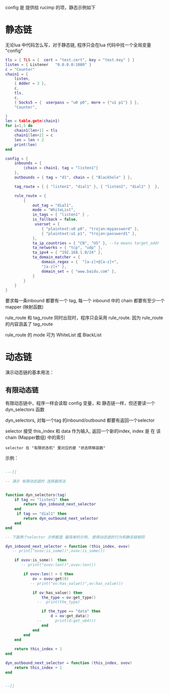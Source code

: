 
config 是 提供给 rucimp 的项，静态示例如下

# 静态链

无论lua 中代码怎么写，对于静态链, 程序只会在lua 代码中找一个全局变量 "config"

```lua
tls = { TLS = {  cert = "test.cert", key = "test.key" } }
listen = { Listener   "0.0.0.0:1080" }
c = "Counter"
chain1 = {
    listen,
    { Adder = 3 },
    c,
    tls,
    c,
    { Socks5 = {  userpass = "u0 p0", more = {"u1 p1"} } },
    "Counter",

}
len = table.getn(chain1)
for i=1,5 do 
    chain1[len+1] = tls
    chain1[len+2] = c 
    len = len + 2
    print(len)
end

config = {
    inbounds = {
        {chain = chain1, tag = "listen1"}
    },
    outbounds = { tag = "d1", chain = { "Blackhole" } },

    tag_route = { { "listen1", "dial1" }, { "listen2", "dial2" }  },

    rule_route = { 
        { 
            out_tag = "dial1", 
            mode = "WhiteList",
            in_tags = { "listen1" } ,
            is_fallback = false,
             userset = {
                { "plaintext:u0 p0", "trojan:mypassword" },
                { "plaintext:u1 p1", "trojan:password1" },
            },
            ta_ip_countries = { "CN", "US" }, --ta means target_addr
            ta_networks = { "tcp", "udp" },
            ta_ipv4 = { "192.168.1.0/24" },
            ta_domain_matcher = {
                domain_regex = {  "[a-z]+@[a-z]+",
                "[a-z]+" },
                domain_set = { "www.baidu.com" },
            }
        } 
    }
}
```

要求每一条inbound 都要有一个 tag, 每一个 inbound 中的 chain 都要有至少一个 mapper (映射函数)

rule_route 和 tag_route 同时出现时，程序只会采用 rule_route. 因为 rule_route 的内容涵盖了 tag_route 

rule_route 的 mode 可为 WhiteList 或 BlackList

# 动态链

演示动态链的基本用法：

## 有限动态链

有限动态链中，程序一样会读取 config 变量，和 静态链一样，但还要读一个 dyn_selectors 函数

dyn_selectors, 对每一个tag 的inbound/outbound 都要有返回一个selector

selector 接受 this_index 和 data 作为输入, 返回一个新的index, index 是 在 该chain (Mapper数组) 中的索引

    selector 在 "有限状态机" 里对应的是 "状态转移函数"


示例：

```lua

---[[

-- 演示 有限动态链的 选择器用法


function dyn_selectors(tag)
    if tag == "listen1" then 
        return dyn_inbound_next_selector
    end
     if tag == "dial1" then 
        return dyn_outbound_next_selector
    end
end

-- 下面两个selector 示例都是 最简单的示例, 使得动态链的行为和静态链相同

dyn_inbound_next_selector = function (this_index, ovov)
   -- print("ovov:is_some()",ovov:is_some())

    if ovov:is_some()  then
       -- print("ovov:len()",ovov:len())

        if ovov:len() > 0 then
            ov = ovov:get(0)
           -- print("ov:has_value()",ov:has_value())

            if ov:has_value() then
                the_type = ov:get_type()
              --  print(the_type)

                if the_type == "data" then
                    d = ov:get_data()
              --      print(d:get_u64())
                end
            end
        end
    end
   
    return this_index + 1
end

dyn_outbound_next_selector = function (this_index, ovov)
    return this_index + 1
end


--]]
```
